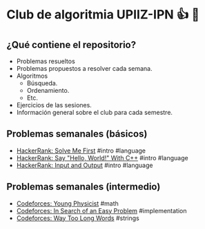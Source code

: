 # Club de algoritmia UPIIZ-IPN :+1: :dragon:
## ¿Qué contiene el repositorio?
* Problemas resueltos
 * Problemas propuestos a resolver cada semana.
* Algoritmos
  * Búsqueda.
  * Ordenamiento.
  * Etc.
 * Ejercicios de las sesiones.
 * Información general sobre el club para cada semestre.
  
## Problemas semanales (básicos)
* [HackerRank: Solve Me First](https://www.hackerrank.com/challenges/solve-me-first/problem) #intro #language
* [HackerRank: Say "Hello, World!" With C++](https://www.hackerrank.com/challenges/cpp-hello-world/problem) #intro #language
* [HackerRank: Input and Output](https://www.hackerrank.com/challenges/cpp-input-and-output/problem) #intro #language

## Problemas semanales (intermedio)
 * [Codeforces: Young Physicist](https://codeforces.com/problemset/problem/69/A) #math
 * [Codeforces: In Search of an Easy Problem](https://codeforces.com/problemset/problem/1030/A) #implementation	
 * [Codeforces: Way Too Long Words](https://codeforces.com/problemset/problem/71/A) #strings
